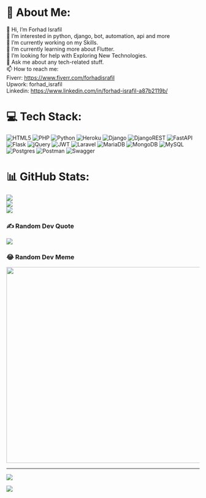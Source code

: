 # 💫 About Me:
👋 Hi, I’m Forhad Israfil\
👀 I’m interested in python, django, bot, automation, api and more\
🔭 I’m currently working on my Skills.\
🌱 I’m currently learning more about Flutter.\
🤔 I’m looking for help with Exploring New Technologies.\
💬 Ask me about any tech-related stuff.\
📫 How to reach me:\
Fiverr: https://www.fiverr.com/forhadisrafil \
Upwork: forhad_israfil \
Linkedin: https://www.linkedin.com/in/forhad-israfil-a87b2119b/


# 💻 Tech Stack:
![HTML5](https://img.shields.io/badge/html5-%23E34F26.svg?style=for-the-badge&logo=html5&logoColor=white) ![PHP](https://img.shields.io/badge/php-%23777BB4.svg?style=for-the-badge&logo=php&logoColor=white) ![Python](https://img.shields.io/badge/python-3670A0?style=for-the-badge&logo=python&logoColor=ffdd54) ![Heroku](https://img.shields.io/badge/heroku-%23430098.svg?style=for-the-badge&logo=heroku&logoColor=white) ![Django](https://img.shields.io/badge/django-%23092E20.svg?style=for-the-badge&logo=django&logoColor=white) ![DjangoREST](https://img.shields.io/badge/DJANGO-REST-ff1709?style=for-the-badge&logo=django&logoColor=white&color=ff1709&labelColor=gray) ![FastAPI](https://img.shields.io/badge/FastAPI-005571?style=for-the-badge&logo=fastapi) ![Flask](https://img.shields.io/badge/flask-%23000.svg?style=for-the-badge&logo=flask&logoColor=white) ![jQuery](https://img.shields.io/badge/jquery-%230769AD.svg?style=for-the-badge&logo=jquery&logoColor=white) ![JWT](https://img.shields.io/badge/JWT-black?style=for-the-badge&logo=JSON%20web%20tokens) ![Laravel](https://img.shields.io/badge/laravel-%23FF2D20.svg?style=for-the-badge&logo=laravel&logoColor=white) ![MariaDB](https://img.shields.io/badge/MariaDB-003545?style=for-the-badge&logo=mariadb&logoColor=white) ![MongoDB](https://img.shields.io/badge/MongoDB-%234ea94b.svg?style=for-the-badge&logo=mongodb&logoColor=white) ![MySQL](https://img.shields.io/badge/mysql-%2300f.svg?style=for-the-badge&logo=mysql&logoColor=white) ![Postgres](https://img.shields.io/badge/postgres-%23316192.svg?style=for-the-badge&logo=postgresql&logoColor=white) ![Postman](https://img.shields.io/badge/Postman-FF6C37?style=for-the-badge&logo=postman&logoColor=white) ![Swagger](https://img.shields.io/badge/-Swagger-%23Clojure?style=for-the-badge&logo=swagger&logoColor=white)
# 📊 GitHub Stats:
![](https://github-readme-stats.vercel.app/api?username=forhadisrafil&theme=dark&hide_border=false&include_all_commits=false&count_private=false)<br/>
![](https://github-readme-streak-stats.herokuapp.com/?user=forhadisrafil&theme=dark&hide_border=false)<br/>
![](https://github-readme-stats.vercel.app/api/top-langs/?username=forhadisrafil&theme=dark&hide_border=false&include_all_commits=false&count_private=false&layout=compact)

### ✍️ Random Dev Quote
![](https://quotes-github-readme.vercel.app/api?type=horizontal&theme=radical)

### 😂 Random Dev Meme
<img src="https://random-memer.herokuapp.com/" width="512px"/>

---
[![](https://visitcount.itsvg.in/api?id=forhadisrafil&icon=0&color=0)](https://visitcount.itsvg.in)


[<img src="[path/to/image.png](https://github.com/ForhadIsrafil/ForhadIsrafil/blob/main/buymeacoffee.png)">](https://https://www.buymeacoffee.com/forhaddreams/)

<!---
ForhadIsrafil/ForhadIsrafil is a ✨ special ✨ repository because its `README.md` (this file) appears on your GitHub profile.
You can click the Preview link to take a look at your changes.
--->
